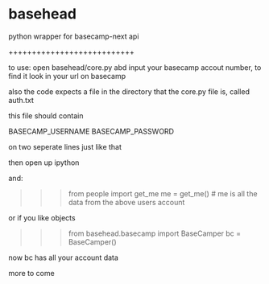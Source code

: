 basehead
========

python wrapper for basecamp-next api

+++++++++++++++++++++++++++

to use:
  open basehead/core.py abd input your basecamp accout number, 
  to find it look in your url on basecamp
  
  also the code expects a file in the directory that the core.py 
  file is, called auth.txt
  
  this file should contain 
  
  BASECAMP_USERNAME
  BASECAMP_PASSWORD
  
  
  on two seperate lines just like that
  
  then open up ipython
  
  and:
  
  >>> from people import get_me
  >>> me = get_me() # me is all the data from the above users account
  
  
  or if you like objects
  
  >>> from basehead.basecamp import BaseCamper
  >>> bc = BaseCamper()
  
  now bc has all your account data
  
  more to come
